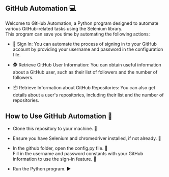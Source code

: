 ## GitHub Automation :computer:

Welcome to GitHub Automation, a Python program designed to automate various GitHub-related tasks using the Selenium library. 
<br/>This program can save you time by automating the following actions:

- 🔐 Sign In: You can automate the process of signing in to your GitHub account by providing your username and password in the configuration file.

- 🕵️ Retrieve GitHub User Information: You can obtain useful information about a GitHub user, such as their list of followers and the number of followers.

- 📦 Retrieve Information about GitHub Repositories: You can also get details about a user's repositories, including their list and the number of repositories.

## How to Use GitHub Automation :rocket:
- Clone this repository to your machine. :floppy_disk:

- Ensure you have Selenium and chromedriver installed, if not already. :wrench:

- In the github folder, open the config.py file. :open_file_folder:
  <br/>Fill in the username and password constants with your GitHub information to use the sign-in feature. :key:

- Run the Python program. :arrow_forward:
